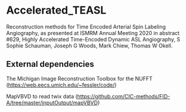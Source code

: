 # Accelerated_TEASL
Reconstruction methods for Time Encoded Arterial Spin Labeling Angiography, as presented at ISMRM Annual Meeting 2020 in abstract #629, Highly Accelerated Time-Encoded Dynamic ASL Angiography, S Sophie Schauman, Joseph G Woods, Mark Chiew, Thomas W Okell.

## External dependencies
The Michigan Image Reconstruction Toolbox for the NUFFT (https://web.eecs.umich.edu/~fessler/code/)

MapVBVD to read twix data (https://github.com/CIC-methods/FID-A/tree/master/inputOutput/mapVBVD)
